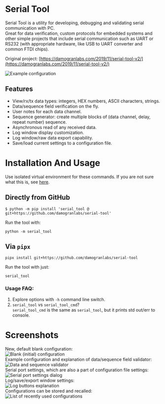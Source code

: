 # Serial Tool
Serial Tool is a utility for developing, debugging and validating serial communication with PC.  
Great for data verification, custom protocols for embedded systems and other simple projects that include serial 
communication such as UART or RS232 (with appropriate hardware, like USB to UART converter and common FTDI chips).  

Original project: [https://damogranlabs.com/2019/11/serial-tool-v2/](https://damogranlabs.com/2019/11/serial-tool-v2/)

![Example configuration](screenshots/exampleConfiguration.png)  
## Features
* View/rx/tx data types: integers, HEX numbers, ASCII characters, strings.
* Data/sequence field verification on the fly.
* User notes for each data channel.
* Sequence generator: create multiple blocks of (data channel, delay, repeat number) sequence.
* Asynchronous read of any received data.
* Log window display customization.
* Log window/raw data export capability.
* Save/load current settings to a configuration file.
  
# Installation And Usage
Use isolated virtual environment for these commands. If you are not sure what this is, see [here](https://docs.python.org/3/library/venv.html#:~:text=A%20virtual%20environment%20is%20created,the%20virtual%20environment%20are%20available.).
## Directly from GitHub
```
$ python -m pip install 'serial_tool @ git+https://github.com/damogranlabs/serial-tool'
```
Run the tool with:
```
python -m serial_tool
```

## Via `pipx`
```
pipx install git+https://github.com/damogranlabs/serial-tool
```
Run the tool with just:
```
serial_tool
```

### Usage FAQ:
1. Explore options with `-h` command line switch.
2. `serial_tool` vs `serial_tool_cmd`?  
    `serial_tool_cmd` is the same as `serial_tool`, but it prints std out/err to console.

# Screenshots
New, default blank configuration:  
![Blank (initial) configuration](screenshots/blankConfiguration.png)  
Example configuration and explanation of data/sequence field validator:  
![Data and sequence validator](screenshots/dataAndSeqExplanation.png)  
Serial port settings, which are also a part of configuration file settings:  
![Serial port settings dialog](screenshots/communicationDialog.png)  
Log/save/export window settings:  
![Log buttons explanation](screenshots/buttonsExplanation.png)  
Configurations can be stored and recalled:  
![List of recently used configurations](screenshots/recenlyUsedConfigurations.png)  

